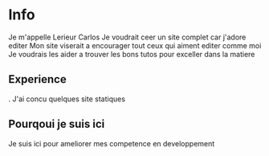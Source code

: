 # Info
Je m'appelle Lerieur Carlos
Je voudrait ceer un site complet car j'adore editer
Mon site viserait a encourager tout ceux qui aiment editer comme moi
Je voudrais les aider a trouver les bons tutos pour exceller dans la matiere

## Experience
. J'ai concu quelques site statiques

## Pourqoui je suis ici
Je suis ici pour ameliorer mes competence en developpement
